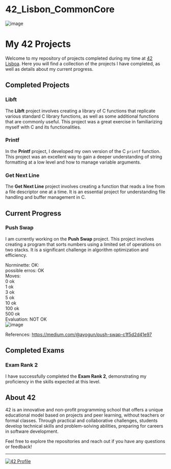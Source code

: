 # 42_Lisbon_CommonCore

![image](https://github.com/Kevinwmiguel/42_Lisbon_CommonCore/assets/59360014/546d47c3-0f82-4340-b61c-efb3756594a4)

# My 42 Projects

Welcome to my repository of projects completed during my time at [42 Lisboa](https://www.42lisboa.com/). Here you will find a collection of the projects I have completed, as well as details about my current progress.

## Completed Projects

### Libft
The **Libft** project involves creating a library of C functions that replicate various standard C library functions, as well as some additional functions that are commonly useful. This project was a great exercise in familiarizing myself with C and its functionalities.

### Printf
In the **Printf** project, I developed my own version of the C `printf` function. This project was an excellent way to gain a deeper understanding of string formatting at a low level and how to manage variable arguments.

### Get Next Line
The **Get Next Line** project involves creating a function that reads a line from a file descriptor one at a time. It is an essential project for understanding file handling and buffer management in C.

## Current Progress

### Push Swap
I am currently working on the **Push Swap** project. This project involves creating a program that sorts numbers using a limited set of operations on two stacks. It is a significant challenge in algorithm optimization and efficiency.

Norminette: OK:<br>
possible erros: OK<br>
Moves: <br>
  0 ok<br>
  1 ok<br>
  3 ok<br>
  5 ok<br>
  10 ok<br>
  100 ok<br> 
  500 ok<br>
Evaluation: NOT OK<br>
![image](https://github.com/user-attachments/assets/1fd3fe48-29bf-4f66-849b-fef479301005)


References: https://medium.com/@ayogun/push-swap-c1f5d2d41e97
## Completed Exams

### Exam Rank 2
I have successfully completed the **Exam Rank 2**, demonstrating my proficiency in the skills expected at this level.

## About 42

42 is an innovative and non-profit programming school that offers a unique educational model based on projects and peer learning, without teachers or formal classes. Through practical and collaborative challenges, students develop technical skills and problem-solving abilities, preparing for careers in software development.

Feel free to explore the repositories and reach out if you have any questions or feedback!

---

[![42 Profile](https://badgen.net/badge/Born2Code/42%20Profile/blue)](https://profile.intra.42.fr/users/your-username)
